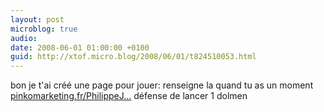 ```yaml
---
layout: post
microblog: true
audio: 
date: 2008-06-01 01:00:00 +0100
guid: http://xtof.micro.blog/2008/06/01/t824510053.html
---
```

bon je t'ai créé une page pour jouer: renseigne la quand tu as un moment  [pinkomarketing.fr/PhilippeJ...](http://pinkomarketing.fr/PhilippeJeudy.) défense de lancer 1 dolmen
